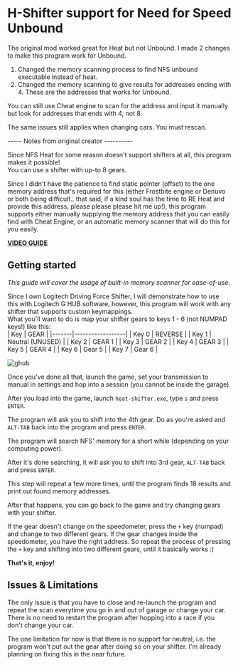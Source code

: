 # H-Shifter support for Need for Speed Unbound

The original mod worked great for Heat but not Unbound. I made 2 changes to make this program work for Unbound.

1. Changed the memory scanning process to find NFS unbound executable instead of heat.
2. Changed the memory scanning to give results for addresses ending with 4. These are the addresses that works for Unbound.

You can still use Cheat engine to scan for the address and input it manually but look for addresses that ends with 4, not 8. 

The same issues still applies when changing cars. You must rescan.

----- Notes from original creator ----------

Since NFS Heat for some reason doesn't support shifters at all, this program makes it possible!  
You can use a shifter with up-to 8 gears.  

Since I didn't have the patience to find static pointer (offset) to the one memory address that's required for this (either Frostbite engine or Denuvo or both being difficult.. that said, if a kind soul has the time to RE Heat and provide this address, please please please hit me up!), this program supports either manually supplying the memory address that you can easily find with Cheat Engine, or an automatic memory scanner that will do this for you easily.   

**[VIDEO GUIDE](https://www.youtube.com/watch?v=t9aC8s_3zog)**

## Getting started

*This guide will cover the usage of built-in memory scanner for ease-of-use.*  

Since I own Logitech Driving Force Shifter, I will demonstrate how to use this with Logitech G HUB software, however, this program will work with any shifter that supports custom keymappings.  
What you'll want to do is map your shifter gears to keys 1 - 6 (not NUMPAD keys!) like this:  
| Key   | GEAR             |
|-------|------------------|
| Key 0 | REVERSE          |
| Key 1 | Neutral (UNUSED) |
| Key 2 | GEAR 1           |
| Key 3 | GEAR 2           |
| Key 4 | GEAR 3           |
| Key 5 | GEAR 4           |
| Key 6 | Gear 5           |
| Key 7 | Gear 6           |

![ghub](https://i.imgur.com/eTj3Fx6.png)

Once you've done all that, launch the game, set your transmission to manual in settings and hop into a session (you cannot be inside the garage).  

After you load into the game, launch `heat-shifter.exe`, type `s` and press `ENTER`.  

The program will ask you to shift into the 4th gear. Do as you're asked and `ALT-TAB` back into the program and press `ENTER`.  

The program will search NFS' memory for a short while (depending on your computing power).  

After it's done searching, it will ask you to shift into 3rd gear, `ALT-TAB` back and press `ENTER`.  

This step will repeat a few more times, until the program finds 18 results and print out found memory addresses.  

After that happens, you can go back to the game and try changing gears with your shifter.  

If the gear doesn't change on the speedometer, press the `+` key (numpad) and change to two different gears. If the gear changes inside the speedometer, you have the right address. So repeat the process of pressing the `+` key and shifting into two different gears, until it basically works :)  

**That's it, enjoy!**

## Issues & Limitations
The only issue is that you have to close and re-launch the program and repeat the scan everytime you go in and out of garage or change your car. There is no need to restart the program after hopping into a race if you don't change your car.  

The one limitation for now is that there is no support for neutral, i.e. the program won't put out the gear after doing so on your shifter. I'm already planning on fixing this in the near future.
